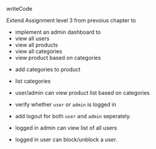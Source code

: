 writeCode

Extend Assignment level 3 from prevoius chapter to

- implement an admin dashboard to
- view all users
- view all products
- view all categories
- view product based on categories
<!-- To do -->
- add categories to product
- list categories
- user/admin can view product list based on categories

- verify whether `user` or `admin` is logged in
- add logout for both `user` and `admin` seperately.

- logged in admin can view list of all users
- logged in user can block/unblock a user.
